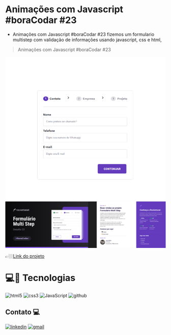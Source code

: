 # Animações com Javascript #boraCodar #23

- Animações com Javascript #boraCodar #23 fizemos um formulario multistep com validação de informações usando javascript, css e html, 

> Animações com Javascript #boraCodar #23

![preview](./.github/cover.png)
![preview](./.github/cover2.png)

👉🏼[Link do projeto](https://bora-codar-23-multi-step.vercel.app/)




#  💻🔧 Tecnologias

![html5](https://img.shields.io/badge/HTML5-E34F26?style=for-the-badge&logo=html5&logoColor=white)
![css3](https://img.shields.io/badge/CSS3-1572B6?style=for-the-badge&logo=css3&logoColor=white)
![JavaScript](https://img.shields.io/badge/JavaScript-F7DF1E?style=for-the-badge&logo=javascript&logoColor=black)
![github](https://img.shields.io/badge/github-000000?style=for-the-badge&logo=github&logoColor=white)


## Contato 💻

[![linkedin](https://img.shields.io/badge/linkedin-0A66C2?style=for-the-badge&logo=linkedin&logoColor=white)](https://www.linkedin.com/in/jose-martinez-352032222/)
[![gmail](https://img.shields.io/badge/Gmail-D14836?style=for-the-badge&logo=gmail&logoColor=white)](https://mailto:juniorjose1925@gmail.com)

